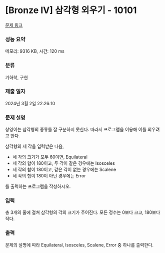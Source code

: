 # [Bronze IV] 삼각형 외우기 - 10101 

[문제 링크](https://www.acmicpc.net/problem/10101) 

### 성능 요약

메모리: 9316 KB, 시간: 120 ms

### 분류

기하학, 구현

### 제출 일자

2024년 3월 2일 22:26:10

### 문제 설명

<p>창영이는 삼각형의 종류를 잘 구분하지 못한다. 따라서 프로그램을 이용해 이를 외우려고 한다.</p>

<p>삼각형의 세 각을 입력받은 다음, </p>

<ul>
	<li>세 각의 크기가 모두 60이면, Equilateral</li>
	<li>세 각의 합이 180이고, 두 각이 같은 경우에는 Isosceles</li>
	<li>세 각의 합이 180이고, 같은 각이 없는 경우에는 Scalene</li>
	<li>세 각의 합이 180이 아닌 경우에는 Error</li>
</ul>

<p>를 출력하는 프로그램을 작성하시오.</p>

### 입력 

 <p>총 3개의 줄에 걸쳐 삼각형의 각의 크기가 주어진다. 모든 정수는 0보다 크고, 180보다 작다.</p>

### 출력 

 <p>문제의 설명에 따라 Equilateral, Isosceles, Scalene, Error 중 하나를 출력한다.</p>

